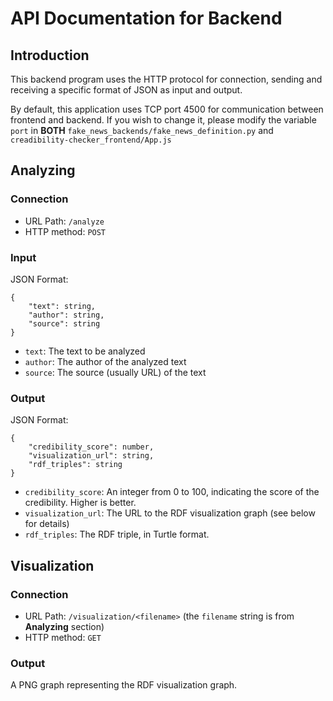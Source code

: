 # API Documentation for Backend

## Introduction

This backend program uses the HTTP protocol for connection, sending and receiving a specific format of JSON as input and output.

By default, this application uses TCP port 4500 for communication between frontend and backend. If you wish to change it, please modify the variable `port` in **BOTH** `fake_news_backends/fake_news_definition.py` and `creadibility-checker_frontend/App.js`

## Analyzing

### Connection

* URL Path: `/analyze`
* HTTP method: `POST`

### Input

JSON Format:

```plain
{
    "text": string,
    "author": string,
    "source": string
}
```

* `text`: The text to be analyzed
* `author`: The author of the analyzed text
* `source`: The source (usually URL) of the text

### Output

JSON Format:

```plain
{
    "credibility_score": number,
    "visualization_url": string,
    "rdf_triples": string
}
```

* `credibility_score`: An integer from 0 to 100, indicating the score of the credibility. Higher is better.
* `visualization_url`: The URL to the RDF visualization graph (see below for details)
* `rdf_triples`: The RDF triple, in Turtle format.

## Visualization

### Connection

* URL Path: `/visualization/<filename>` (the `filename` string is from **Analyzing** section)
* HTTP method: `GET`

### Output

A PNG graph representing the RDF visualization graph.
